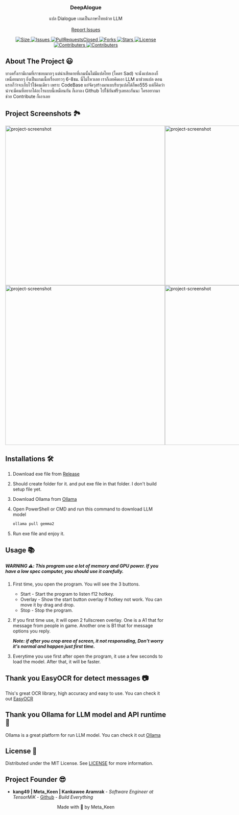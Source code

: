 <br/>
<p align="center">
  <h3 align="center">DeepAlogue</h3>

  <p align="center">
    แปล Dialogue เกมเป็นภาษาไทยด้วย LLM
    <br/>
    <br/>
    <a href="https://github.com/kang49/deepalogue/issues">Report Issues</a>
  </p>
</p>

<p align="center">
  <a href="https://github.com/kang49/deepalogue">
    <img src="https://img.shields.io/github/repo-size/kang49/deepalogue.svg?style=for-the-badge&logo=appveyor" alt="Size">
  </a>
  <a href="https://github.com/kang49/deepalogue/issues">
    <img src="https://img.shields.io/github/issues/kang49/deepalogue.svg?color=orange&style=for-the-badge&logo=appveyor" alt="Issues">
  </a>
  <a href="https://github.com/kang49/deepalogue/pulls">
    <img src="https://img.shields.io/github/issues-pr-closed/kang49/deepalogue.svg?style=for-the-badge&logo=appveyor" alt="PullRequestsClosed">
  <a href="https://github.com/kang49/deepalogue/forks">
    <img src="https://img.shields.io/github/forks/kang49/deepalogue?style=for-the-badge" alt="Forks">
  </a>
  <a href="https://github.com/kang49/deepalogue/stargazers">
    <img src="https://img.shields.io/github/stars/kang49/deepalogue?color=gold&style=for-the-badge" alt="Stars">
  </a>
  <a href="https://github.com/kang49/deepalogue/blob/main/LICENSE">
    <img src="https://img.shields.io/github/license/kang49/deepalogue?style=for-the-badge" alt="License">
  </a>
   <a href="https://github.com/kang49/deepalogue/graphs/contributors">
    <img src="https://img.shields.io/github/contributors/kang49/deepalogue?color=black&style=for-the-badge" alt="Contributers">
  </a>
  <a href="https://github.com/kang49/deepalogue/graphs/releases">
    <img src="https://img.shields.io/github/downloads/kang49/deepalogue/total.svg?style=for-the-badge&logo=appveyor" alt="Contributers">
  </a>
</p>

## About The Project 😃

บางครั้งเรามีเกมที่เราชอบมากๆ แต่น่าเสียดายที่เกมนั้นไม่มีแปลไทย (โคตร Sad) จะนั่งแปลเองก็เหนื่อยมากๆ ยิ่งเป็นเกมเนื้อเรื่องยาวๆ 6-8ชม. นี่ไม่ไหวเลย เราก็เลยคิดเอา LLM มาช่วยแปล ตอนแรกก็ว่าจะเก็บไว้ใช้คนเดียว เพราะ CodeBase แย่จัดๆสร้างมาแบบรีบๆแปลได้ก็พอ555 แต่ก็คิดว่าน่าจะมีคนที่อยากได้อะไรแบบนี้เหมือนกัน ก็เอาลง Github ไปใช้กันฟรีๆเลยละกันนะ ใครอยากมาช่วย Contribute ก็เอาเลย

<h2>Project Screenshots 🏞️</h2>
<div style="display: flex;">
<img src="https://i.imgur.com/2RZtNUC.png" alt="project-screenshot" width="500">

<img src="https://i.imgur.com/3b5tp5S.png" alt="project-screenshot" width="500">
</div>
<div style="display: flex;">
<img src="https://i.imgur.com/Txs1PE3.png" alt="project-screenshot" width="500">

<img src="https://i.imgur.com/qTM891J.png" alt="project-screenshot" width="500">
</div>

## Installations 🛠️

1. Download exe file from [Release](https://github.com/kang49/deepalogue/releases)
2. Should create folder for it. and put exe file in that folder. I don't build setup file yet.
3. Download Ollama from [Ollama](https://ollama.com/)
4. Open PowerShell or CMD and run this command to download LLM model
   
    ``` sh
    ollama pull gemma2
    ```

5. Run exe file and enjoy it.

## Usage 📚
##### WARNING ⚠️: This program use a lot of memory and GPU power. If you have a low spec computer, you should use it carefully.

1. First time, you open the program. You will see the 3 buttons.
    - Start - Start the program to listen f12 hotkey.
    - Overlay - Show the start button overlay if hotkey not work. You can     move it by drag and drop. 
    - Stop - Stop the program.
2. If you first time use, it will open 2 fullscreen overlay. One is a A1 that for message from people in game. Another one is B1 that for message options you reply.

    ***Note: if after you crop area of screen, it not responsding, Don't worry it's normal and happen just first time.***

3. Everytime you use first after open the program, it use a few seconds to load the model. After that, it will be faster.

## Thank you EasyOCR for detect messages 📷

This's great OCR library, high accuracy and easy to use. You can check it out 
[EasyOCR](https://github.com/JaidedAI/EasyOCR)

## Thank you Ollama for LLM model and API runtime 🤖
Ollama is a great platform for run LLM model. You can check it out
[Ollama](https://ollama.com/)

## License 🔑

Distributed under the MIT License. See [LICENSE](https://github.com/kang49/deepalogue/blob/main/LICENSE.md) for more information.

## Project Founder 😎

* **kang49 | Meta_Keen | Kankawee Aramrak** - *Software Engineer at TensorMiK* - [Github](https://github.com/kang49) - *Build Everything*


<p align="center">
    Made with 💖 by Meta_Keen
</p>

